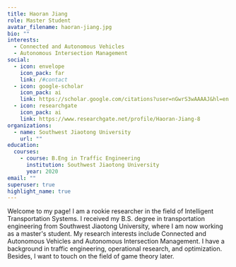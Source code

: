 ```yaml
---
title: Haoran Jiang
role: Master Student
avatar_filename: haoran-jiang.jpg
bio: ""
interests:
  - Connected and Autonomous Vehicles
  - Autonomous Intersection Management
social:
  - icon: envelope
    icon_pack: far
    link: /#contact
  - icon: google-scholar
    icon_pack: ai
    link: https://scholar.google.com/citations?user=nGwrS3wAAAAJ&hl=en
  - icon: researchgate
    icon_pack: ai
    link: https://www.researchgate.net/profile/Haoran-Jiang-8
organizations:
  - name: Southwest Jiaotong University
    url: ""
education:
  courses:
    - course: B.Eng in Traffic Engineering
      institution: Southwest Jiaotong University
      year: 2020
email: ""
superuser: true
highlight_name: true
---
```

Welcome to my page! I am a rookie researcher in the field of Intelligent Transportation Systems. I received my B.S. degree in transportation engineering from Southwest Jiaotong University, where I am now working as a master's student. My research interests include Connected and Autonomous Vehicles and Autonomous Intersection Management. I have a background in traffic engineering, operational research, and optimization. Besides, I want to touch on the field of game theory later.
